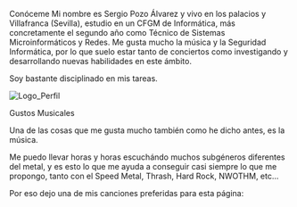 Conóceme
Mi nombre es Sergio Pozo Álvarez y vivo en los palacios y Villafranca (Sevilla), estudio en un CFGM de Informática, más concretamente el segundo año como Técnico de Sistemas Microinformáticos y Redes. Me gusta mucho la música y la Seguridad Informática, por lo que suelo estar tanto de conciertos como investigando y desarrollando nuevas habilidades en este ámbito.

Soy bastante disciplinado en mis tareas.

<img class="rounded-pill w-5 p-3 col-1" src="[images/s4njerblog.png](https://external-content.duckduckgo.com/iu/?u=http%3A%2F%2Fstatic-1.ivoox.com%2Faudios%2F8%2F3%2F2%2F6%2F1921621536238_XXL.jpg&f=1&nofb=1&ipt=c717d8653ba0111d08447128c9c0cf36560200070a2104c76e85f7c8ee412680&ipo=images)" alt="Logo_Perfil">

Gustos Musicales

Una de las cosas que me gusta mucho también como he dicho antes, es la música.

Me puedo llevar horas y horas escuchándo muchos subgéneros diferentes del metal, y es esto lo que me ayuda a conseguir casi siempre lo que me propongo, tanto con el Speed Metal, Thrash, Hard Rock, NWOTHM, etc...

Por eso dejo una de mis canciones preferidas para esta página:

<!---
Spozalv/Spozalv is a ✨ special ✨ repository because its `README.md` (this file) appears on your GitHub profile.
You can click the Preview link to take a look at your changes.
--->
